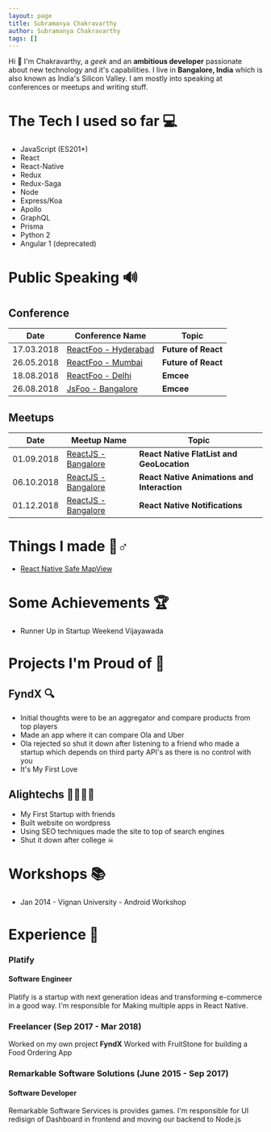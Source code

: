 ```yaml
---
layout: page
title: Subramanya Chakravarthy
author: Subramanya Chakravarthy
tags: []
---
```


Hi 👋 I'm Chakravarthy, a _geek_ and an **ambitious developer** passionate about
new technology and it's capabilities. I live in **Bangalore, India** which is
also known as India's Silicon Valley. I am mostly into speaking at
conferences or meetups and writing stuff.

# The Tech I used so far 💻

- JavaScript (ES201\*)
- React
- React-Native
- Redux
- Redux-Saga
- Node
- Express/Koa
- Apollo
- GraphQL
- Prisma
- Python 2
- Angular 1 (deprecated)

# Public Speaking 🔊


## Conference

| Date       | Conference Name                                             | Topic               |
| ---------- | ----------------------------------------------------------- | ------------------- |
| 17.03.2018 | [ReactFoo - Hyderabad](https://reactfoo.in/2018-hyderabad/) | **Future of React** |
| 26.05.2018 | [ReactFoo - Mumbai](https://reactfoo.in/2018-mumbai/)       | **Future of React** |
| 18.08.2018 | [ReactFoo - Delhi](https://reactfoo.in/2018-delhi/)         | **Emcee**           |
| 26.08.2018 | [JsFoo - Bangalore](https://jsfoo.in/2018/)                 | **Emcee**           |

## Meetups

| Date       | Meetup Name                                                                       | Topic                                       |
| ---------- | --------------------------------------------------------------------------------- | ------------------------------------------- |
| 01.09.2018 | [ReactJS - Bangalore](https://www.meetup.com/ReactJS-Bangalore/events/253243140/) | **React Native FlatList and GeoLocation**   |
| 06.10.2018 | [ReactJS - Bangalore](https://www.meetup.com/ReactJS-Bangalore/events/254377452/) | **React Native Animations and Interaction** |
| 01.12.2018 | [ReactJS - Bangalore](https://www.meetup.com/ReactJS-Bangalore/events/255320385/) | **React Native Notifications**              |

# Things I made 👷‍‍♂️

- [React Native Safe MapView](https://www.npmjs.com/package/react-native-safe-mapview)

# Some Achievements 🏆

- Runner Up in Startup Weekend Vijayawada

# Projects I'm Proud of 🎉


## FyndX 🔍

- Initial thoughts were to be an aggregator and compare products from top players
- Made an app where it can compare Ola and Uber
- Ola rejected so shut it down after listening to a friend who made a startup which depends on third party API's as there is no control with you
- It's My First Love

## Alightechs 👩‍💻👨‍💻

- My First Startup with friends
- Built website on wordpress
- Using SEO techniques made the site to top of search engines
- Shut it down after college ☠

# Workshops 📚

- Jan 2014 - Vignan University - Android Workshop

# Experience 👴

### Platify

#### Software Engineer

Platify is a startup with next generation ideas and transforming e-commerce in a good way. I'm responsible for Making multiple apps in React Native.

### Freelancer (Sep 2017 - Mar 2018)

Worked on my own project **FyndX**
Worked with FruitStone for building a Food Ordering App

### Remarkable Software Solutions (June 2015 - Sep 2017)

#### Software Developer

Remarkable Software Services is provides games. I'm responsible for UI redisign of Dashboard in frontend and moving our backend to Node.js
